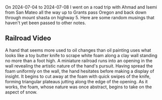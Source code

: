 On 2024-07-04 to 2024-07-08 I went on a road trip with Ahmad and Isemi from San Mateo all the way up to Grants pass Oregon and back down through mount shasta on highway 5. Here are some random musings that haven't yet been passed to other notes.

## Railroad Video
A hand that seems more used to oil changes than oil painting uses what looks like a toy butter knife to scrape white foam along a clay wall standing no more than a foot high. A miniature railroad runs into an opening in the wall revealing the artistic nature of the hand's pursuit. Having spread the foam uniformly on the wall, the hand hesitates before making a display of insight. It begins to cut away at the foam with quick swipes of the knife, forming triangular plateaus jutting along the edge of the opening. As it works, the foam, whose nature was once abstract, begins to take on the aspect of snow.